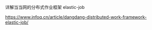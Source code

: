 详解当当网的分布式作业框架 elastic-job

https://www.infoq.cn/article/dangdang-distributed-work-framework-elastic-job/